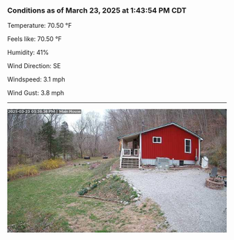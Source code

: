 ### Conditions as of March 23, 2025 at 1:43:54 PM CDT 

Temperature: 70.50 &deg;F

Feels like: 70.50 &deg;F

Humidity: 41%

Wind Direction: SE

Windspeed: 3.1 mph

Wind Gust: 3.8 mph

---

<img src="./images/latest.jpeg"/>

